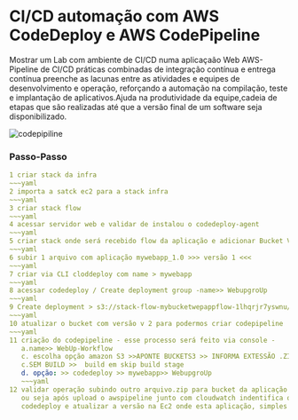 # CI/CD automação com AWS CodeDeploy e AWS CodePipeline 


Mostrar um Lab com ambiente de CI/CD numa aplicaçaão Web AWS-Pipeline de CI/CD práticas combinadas de integração contínua e entrega contínua preenche as lacunas entre as atividades e equipes de desenvolvimento e operação, reforçando a automação na compilação, teste e implantação de aplicativos.Ajuda na produtividade da equipe,cadeia de etapas que são realizadas até que a versão final de um software seja disponibilizado.


![codepipiline](https://user-images.githubusercontent.com/102867453/174445091-d99d6374-8c3c-4fc9-94dc-783a6bd1b713.jpg)

### Passo-Passo


~~~yaml
1 criar stack da infra 
~~~yaml
2 importa a satck ec2 para a stack infra
~~~yaml
3 criar stack flow
~~~yaml
4 acessar servidor web e validar de instalou o codedeploy-agent 
~~~yaml
5 criar stack onde será recebido flow da aplicação e adicionar Bucket Versioning
~~~yaml
6 subir 1 arquivo com aplicação mywebapp_1.0 >>> versão 1 <<<
~~~yaml
7 criar via CLI cloddeploy com name > mywebapp
~~~yaml
8 acessar codedeploy / Create deployment group -name>> WebupgroUp 
~~~yaml
9 Create deployment > s3://stack-flow-mybucketwepappflow-1lhqrjr7yswnu/mywebapp.zip 
~~~yaml
10 atualizar o bucket com versão v 2 para podermos criar codepipeline 
~~~yaml
11 criação do codepipeline - esse processo será feito via console -
   a.name>> WebUp-Workflow
   c. escolha opção amazon S3 >>APONTE BUCKETS3 >> INFORMA EXTESSÃO .ZIP 
   c.SEM BUILD >>  build em skip build stage 
   d. opção: >> codedeploy >> mywebapp>> WebupgroUp
   ~~~yaml
12 validar operação subindo outro arquivo.zip para bucket da aplicação com isso o processo tem que ocorrer automztizado 
   ou seja após upload o awspipeline junto com cloudwatch indentifica que tem outro arquivo atráves do versonamento avisa 
   codedeploy e atualizar a versão na Ec2 onde esta aplicação, simples assim!!
